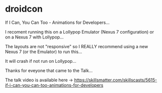 droidcon
========

If I Can, You Can Too - Animations for Developers...

I recoment running this on a Lollypop Emulator (Nexus 7 configuration) or on a Nexus 7 with Lollypop...

The layouts are not "responsive" so I REALLY recommend using a new Nexus 7 (or the Emulator) to run this...

It will crash if not run on Lollypop...

Thanks for eveyone that came to the Talk...


The talk video is available here -> https://skillsmatter.com/skillscasts/5615-if-i-can-you-can-too-animations-for-developers
